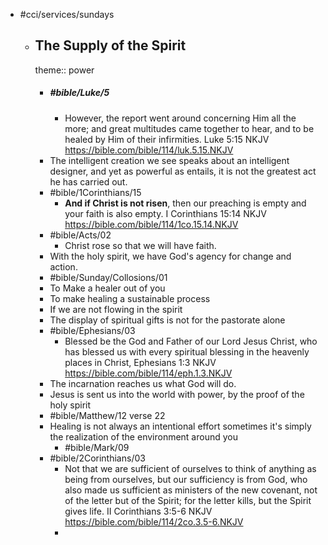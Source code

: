 - #cci/services/sundays
	- ## The Supply of the Spirit
	  theme:: power
		- ##### #bible/Luke/5
			- However, the report went around concerning Him all the more; and great multitudes came together to hear, and to be healed by Him of their infirmities.
			  Luke 5:15 NKJV
			  https://bible.com/bible/114/luk.5.15.NKJV
		- The intelligent creation we see speaks about an intelligent designer, and yet as powerful as entails, it is not the greatest act he has carried out.
		- #bible/1Corinthians/15
			- **And if Christ is not risen**, then our preaching is empty and your faith is also empty.
			  I Corinthians 15:14 NKJV
			  https://bible.com/bible/114/1co.15.14.NKJV
		- #bible/Acts/02
			- Christ rose so that we will have faith.
		- With the holy spirit, we have God's agency for change and action.
		- #bible/Sunday/Collosions/01
		- To Make a healer out of you
		- To make healing a sustainable process
		- If we are not flowing in the spirit
		- The display of spiritual gifts is not for the pastorate alone
		- #bible/Ephesians/03
			- Blessed be the God and Father of our Lord Jesus Christ, who has blessed us with every spiritual blessing in the heavenly places in Christ,
			  Ephesians 1:3 NKJV
			  https://bible.com/bible/114/eph.1.3.NKJV
		- The incarnation reaches us what God will do.
		- Jesus is sent us into the world with power, by the proof of the holy spirit
		- #bible/Matthew/12 verse 22
		- Healing is not always an intentional effort sometimes it's simply the realization of the environment around you
			- #bible/Mark/09
		- #bible/2Corinthians/03
			- Not that we are sufficient of ourselves to think of anything as being from ourselves, but our sufficiency is from God, who also made us sufficient as ministers of the new covenant, not of the letter but of the Spirit; for the letter kills, but the Spirit gives life.
			  II Corinthians 3:5‭-‬6 NKJV
			  https://bible.com/bible/114/2co.3.5-6.NKJV
			-